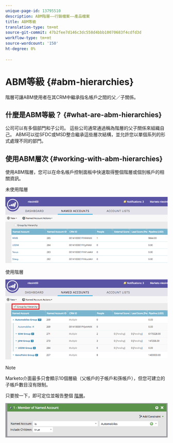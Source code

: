 ```yaml
---
unique-page-id: 13795510
description: ABM階層——行銷檔案——產品檔案
title: ABM等級
translation-type: tm+mt
source-git-commit: 47b2fee7d146c3dc558d4bbb10070683f4cdfd3d
workflow-type: tm+mt
source-wordcount: '150'
ht-degree: 0%

---
```



# ABM等級 {#abm-hierarchies}

階層可讓ABM使用者在其CRM中繼承指名帳戶之間的父／子關係。

## 什麼是ABM等級？ {#what-are-abm-hierarchies}

公司可以有多個部門和子公司。 這些公司通常通過稱為階層的父子關係來組織自己。 ABM可以從SFDC或MSD整合繼承這些層次結構，並允許您以單個系列的形式處理不同的部門。

## 使用ABM層次 {#working-with-abm-hierarchies}

使用ABM階層，您可以在命名帳戶控制面板中快速取得整個階層或個別帳戶的相關資訊。

未使用階層

![](assets/before.png)

使用階層

![](assets/after.png)

>[!NOTE]
>
>Marketo介面最多只會顯示10個層級（父帳戶的子帳戶和孫帳戶），但您可建立的子帳戶數目沒有限制。

只要按一下，即可定位並報告整個 [階層](http://docs.marketo.com/display/DOCS/Account+Filters#AccountFilters-MemberofNamedAccount)。

![](assets/member.png)

